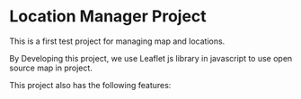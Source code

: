 # Location Manager Project

This is a first test project for managing map and locations.

By Developing this project, we use Leaflet js library in javascript to use open source map in project.


This project also has the following features:



